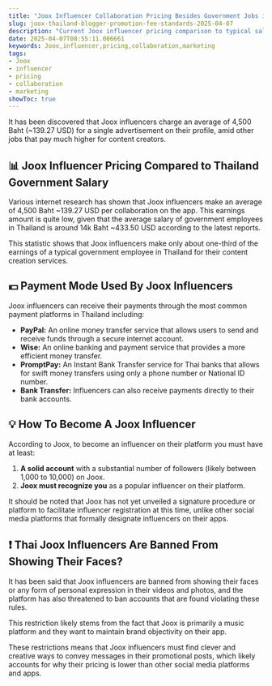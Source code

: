 ```yaml
---
title: "Joox Influencer Collaboration Pricing Besides Government Jobs in Thailand"
slug: joox-thailand-blogger-promotion-fee-standards-2025-04-07
description: "Current Joox influencer pricing comparison to typical salary of a government employee in Thailand"
date: 2025-04-07T08:55:11.006661
keywords: Joox,influencer,pricing,collaboration,marketing
tags:
- Joox
- influencer
- pricing
- collaboration
- marketing
showToc: true
---
```


It has been discovered that Joox influencers charge an average of 4,500 Baht (~139.27 USD) for a single advertisement on their profile, amid other jobs that pay much higher for content creators.


## 📊 Joox Influencer Pricing Compared to Thailand Government Salary

Various internet research has shown that Joox influencers make an average of 4,500 Baht ~139.27 USD per collaboration on the app. This earnings amount is quite low, given that the average salary of government employees in Thailand is around 14k Baht ~433.50 USD according to the latest reports.

This statistic shows that Joox influencers make only about one-third of the earnings of a typical government employee in Thailand for their content creation services.

## 💵 Payment Mode Used By Joox Influencers

Joox influencers can receive their payments through the most common payment platforms in Thailand including:

- **PayPal:** An online money transfer service that allows users to send and receive funds through a secure internet account.
- **Wise:** An online banking and payment service that provides a more efficient money transfer. 
- **PromptPay:** An Instant Bank Transfer service for Thai banks that allows for swift money transfers using only a phone number or National ID number.
- **Bank Transfer:** Influencers can also receive payments directly to their bank accounts.

## 💡 How To Become A Joox Influencer

According to Joox, to become an influencer on their platform you must have at least:

1. **A solid account** with a substantial number of followers (likely between 1,000 to 10,000) on Joox.
2. **Joox must recognize you** as a popular influencer on their platform. 

It should be noted that Joox has not yet unveiled a signature procedure or platform to facilitate influencer registration at this time, unlike other social media platforms that formally designate influencers on their apps.


## ❗ Thai Joox Influencers Are Banned From Showing Their Faces?

It has been said that Joox influencers are banned from showing their faces or any form of personal expression in their videos and photos, and the platform has also threatened to ban accounts that are found violating these rules. 

This restriction likely stems from the fact that Joox is primarily a music platform and they want to maintain brand objectivity on their app. 

These restrictions means that Joox influencers must find clever and creative ways to convey messages in their promotional posts, which likely accounts for why their pricing is lower than other social media platforms and apps.